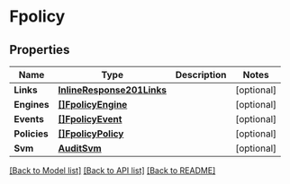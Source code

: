 # Fpolicy

## Properties

Name | Type | Description | Notes
------------ | ------------- | ------------- | -------------
**Links** | [**InlineResponse201Links**](inline_response_201__links.md) |  | [optional] 
**Engines** | [**[]FpolicyEngine**](fpolicy_engine.md) |  | [optional] 
**Events** | [**[]FpolicyEvent**](fpolicy_event.md) |  | [optional] 
**Policies** | [**[]FpolicyPolicy**](fpolicy_policy.md) |  | [optional] 
**Svm** | [**AuditSvm**](audit_svm.md) |  | [optional] 

[[Back to Model list]](../README.md#documentation-for-models) [[Back to API list]](../README.md#documentation-for-api-endpoints) [[Back to README]](../README.md)


